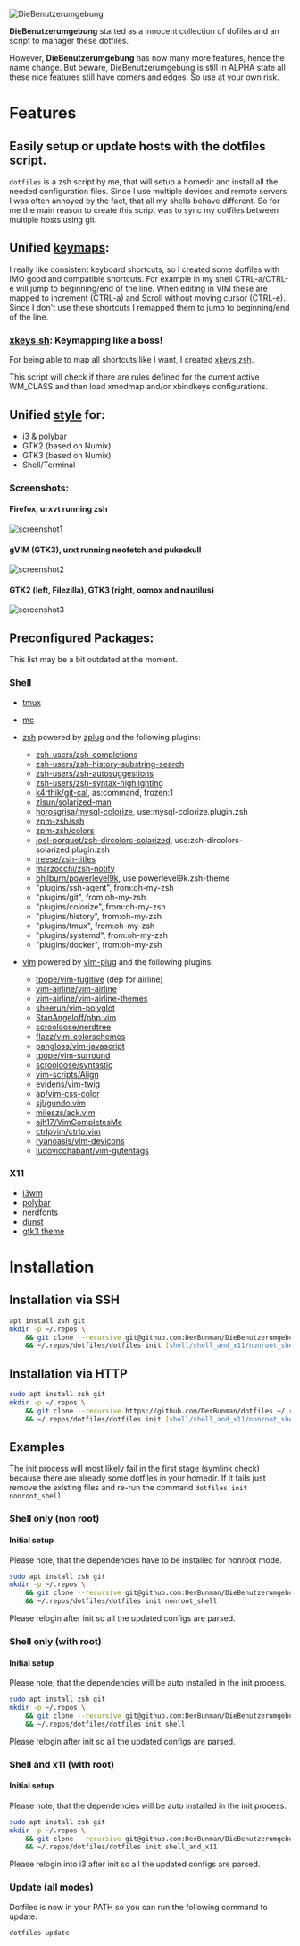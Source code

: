 ![DieBenutzerumgebung](logo.png)

__DieBenutzerumgebung__ started as a innocent collection of dofiles and an script to manager these dotfiles.

However, __DieBenutzerumgebung__ has now many more features, hence the name change. But beware, DieBenutzerumgebung is still in ALPHA state all these nice features still have corners and edges. So use at your own risk.

# Features
## Easily setup or update hosts with the dotfiles script.
`dotfiles` is a zsh script by me, that will setup a homedir and install all the needed configuration files.
Since I use multiple devices and remote servers I was often annoyed by the fact, that all my shells behave different.
So for me the main reason to create this script was to sync my dotfiles between multiple hosts using git.

## Unified [keymaps](_docs/keymaps.md):
I really like consistent keyboard shortcuts, so I created some dotfiles with IMO good and compatible shortcuts.
For example in my shell CTRL-a/CTRL-e will jump to beginning/end of the line.
When editing in VIM these are mapped to increment (CTRL-a) and Scroll without moving cursor (CTRL-e).
Since I don't use these shortcuts I remapped them to jump to beginning/end of the line.

### [xkeys.sh](_docs/xkeys.sh.md): Keymapping like a boss!
For being able to map all shortcuts like I want, I created [xkeys.zsh](_docs/xkeys.zsh.md).

This script will check if there are rules defined for the current active WM_CLASS and then load xmodmap and/or xbindkeys configurations.

## Unified [style](_docs/style.md) for:

  - i3 & polybar
  - GTK2 (based on Numix)
  - GTK3 (based on Numix)
  - Shell/Terminal

### Screenshots:

#### Firefox, urxvt running zsh
![screenshot1](_docs/screenshot1.png)

#### gVIM (GTK3), urxt running neofetch and pukeskull
![screenshot2](_docs/screenshot2.png)

#### GTK2 (left, Filezilla), GTK3 (right, oomox and nautilus)
![screenshot3](_docs/screenshot3.png)

## Preconfigured Packages:
This list may be a bit outdated at the moment.
### Shell
* [tmux](https://github.com/tmux/tmux)
* [mc](https://midnight-commander.org/)
* [zsh](https://www.zsh.org/) powered by [zplug](https://github.com/zplug/zplug) and the following plugins:
	* [zsh-users/zsh-completions](https://github.com/zsh-users/zsh-completions)
	* [zsh-users/zsh-history-substring-search](https://github.com/zsh-users/zsh-history-substring-search)
	* [zsh-users/zsh-autosuggestions](https://github.com/zsh-users/zsh-autosuggestions)
	* [zsh-users/zsh-syntax-highlighting](https://github.com/zsh-users/zsh-syntax-highlighting)
	* [k4rthik/git-cal](https://github.com/k4rthik/git-cal), as:command, frozen:1
	* [zlsun/solarized-man](https://github.com/zlsun/solarized-man)
	* [horosgrisa/mysql-colorize](https://github.com/horosgrisa/mysql-colorize), use:mysql-colorize.plugin.zsh
	* [zpm-zsh/ssh](https://github.com/zpm-zsh/ssh)
	* [zpm-zsh/colors](https://github.com/zpm-zsh/colors)
	* [joel-porquet/zsh-dircolors-solarized](https://github.com/joel-porquet/zsh-dircolors-solarized), use:zsh-dircolors-solarized.plugin.zsh
	* [jreese/zsh-titles](https://github.com/jreese/zsh-titles)
	* [marzocchi/zsh-notify](https://github.com/marzocchi/zsh-notify)
	* [bhilburn/powerlevel9k](https://github.com/bhilburn/powerlevel9k), use:powerlevel9k.zsh-theme
	* "plugins/ssh-agent", from:oh-my-zsh
	* "plugins/git", from:oh-my-zsh
	* "plugins/colorize", from:oh-my-zsh
	* "plugins/history", from:oh-my-zsh
	* "plugins/tmux", from:oh-my-zsh
	* "plugins/systemd", from:oh-my-zsh
	* "plugins/docker", from:oh-my-zsh

* [vim](https://www.vim.org/) powered by [vim-plug](https://github.com/junegunn/vim-plug) and the following plugins:
	* [tpope/vim-fugitive](https://github.com/tpope/vim-fugitive) (dep for airline)
	* [vim-airline/vim-airline](https://github.com/vim-airline/vim-airline)
	* [vim-airline/vim-airline-themes](https://github.com/vim-airline/vim-airline-themes)
	* [sheerun/vim-polyglot](https://github.com/sheerun/vim-polyglot)
	* [StanAngeloff/php.vim](https://github.com/StanAngeloff/php.vim)
	* [scrooloose/nerdtree](https://github.com/scrooloose/nerdtree)
	* [flazz/vim-colorschemes](https://github.com/flazz/vim-colorschemes)
	* [pangloss/vim-javascript](https://github.com/pangloss/vim-javascript)
	* [tpope/vim-surround](https://github.com/tpope/vim-surround)
	* [scrooloose/syntastic](https://github.com/scrooloose/syntastic)
	* [vim-scripts/Align](https://github.com/vim-scripts/Align)
	* [evidens/vim-twig](https://github.com/evidens/vim-twig)
	* [ap/vim-css-color](https://github.com/ap/vim-css-color)
	* [sjl/gundo.vim](https://github.com/sjl/gundo.vim)
	* [mileszs/ack.vim](https://github.com/mileszs/ack.vim)
	* [ajh17/VimCompletesMe](https://github.com/ajh17/VimCompletesMe)
	* [ctrlpvim/ctrlp.vim](https://github.com/ctrlpvim/ctrlp.vim)
	* [ryanoasis/vim-devicons](https://github.com/ryanoasis/vim-devicons)
	* [ludovicchabant/vim-gutentags](https://github.com/ludovicchabant/vim-gutentags)

### X11
* [i3wm](https://i3wm.org/)
* [polybar](https://github.com/jaagr/polybar)
* [nerdfonts](https://nerdfonts.com/)
* [dunst](https://dunst-project.org/)
* [gtk3 theme](https://www.gtk.org/)

# Installation
## Installation via SSH
```zsh
apt install zsh git
mkdir -p ~/.repos \
	&& git clone --recursive git@github.com:DerBunman/DieBenutzerumgebung.git ~/.repos/dotfiles \
	&& ~/.repos/dotfiles/dotfiles init [shell/shell_and_x11/nonroot_shell]
```

## Installation via HTTP
```zsh
sudo apt install zsh git
mkdir -p ~/.repos \
	&& git clone --recursive https://github.com/DerBunman/dotfiles ~/.repos/dotfiles \
	&& ~/.repos/dotfiles/dotfiles init [shell/shell_and_x11/nonroot_shell]
```

## Examples
The init process will most likely fail in the first stage (symlink check) because there are already some dotfiles in your homedir.
If it fails just remove the existing files and re-run the command ```dotfiles init nonroot_shell```
### Shell only (non root)
#### Initial setup
Please note, that the dependencies have to be installed for nonroot mode.

```zsh
sudo apt install zsh git
mkdir -p ~/.repos \
	&& git clone --recursive git@github.com:DerBunman/DieBenutzerumgebung.git ~/.repos/dotfiles \
	&& ~/.repos/dotfiles/dotfiles init nonroot_shell
```
Please relogin after init so all the updated configs are parsed.

### Shell only (with root)
#### Initial setup
Please note, that the dependencies will be auto installed in the init process.

```zsh
sudo apt install zsh git
mkdir -p ~/.repos \
	&& git clone --recursive git@github.com:DerBunman/DieBenutzerumgebung.git ~/.repos/dotfiles \
	&& ~/.repos/dotfiles/dotfiles init shell
```
Please relogin after init so all the updated configs are parsed.

### Shell and x11 (with root)
#### Initial setup
Please note, that the dependencies will be auto installed in the init process.

```zsh
sudo apt install zsh git
mkdir -p ~/.repos \
	&& git clone --recursive git@github.com:DerBunman/DieBenutzerumgebung.git ~/.repos/dotfiles \
	&& ~/.repos/dotfiles/dotfiles init shell_and_x11
```
Please relogin into i3 after init so all the updated configs are parsed.


### Update (all modes)
Dotfiles is now in your PATH so you can run the following command to update:
```zsh
dotfiles update
```
